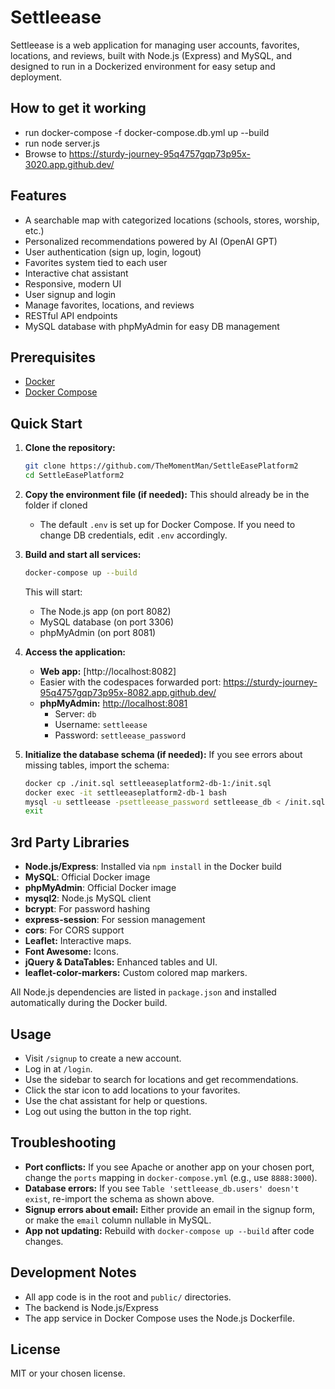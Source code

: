 # Settleease

Settleease is a web application for managing user accounts, favorites, locations, and reviews, built with Node.js (Express) and MySQL, and designed to run in a Dockerized environment for easy setup and deployment.

## How to get it working
- run docker-compose -f docker-compose.db.yml up --build
- run node server.js
- Browse to https://sturdy-journey-95q4757gqp73p95x-3020.app.github.dev/

## Features
- A searchable map with categorized locations (schools, stores, worship, etc.)
- Personalized recommendations powered by AI (OpenAI GPT)
- User authentication (sign up, login, logout)
- Favorites system tied to each user
- Interactive chat assistant
- Responsive, modern UI
- User signup and login
- Manage favorites, locations, and reviews
- RESTful API endpoints
- MySQL database with phpMyAdmin for easy DB management

## Prerequisites
- [Docker](https://www.docker.com/get-started)
- [Docker Compose](https://docs.docker.com/compose/)

## Quick Start

1. **Clone the repository:**
   ```sh
   git clone https://github.com/TheMomentMan/SettleEasePlatform2
   cd SettleEasePlatform2
   ```

2. **Copy the environment file (if needed):** This should already be in the folder if cloned
   - The default `.env` is set up for Docker Compose. If you need to change DB credentials, edit `.env` accordingly.

3. **Build and start all services:**
   ```sh
   docker-compose up --build
   ```
   This will start:
   - The Node.js app (on port 8082)
   - MySQL database (on port 3306)
   - phpMyAdmin (on port 8081)

4. **Access the application:**
   - **Web app:** [http://localhost:8082]
   - Easier with the codespaces forwarded port: https://sturdy-journey-95q4757gqp73p95x-8082.app.github.dev/
   - **phpMyAdmin:** [http://localhost:8081](http://localhost:8081)
     - Server: `db`
     - Username: `settleease`
     - Password: `settleease_password`

5. **Initialize the database schema (if needed):**
   If you see errors about missing tables, import the schema:
   ```sh
   docker cp ./init.sql settleeaseplatform2-db-1:/init.sql
   docker exec -it settleeaseplatform2-db-1 bash
   mysql -u settleease -psettleease_password settleease_db < /init.sql
   exit
   ```

## 3rd Party Libraries
- **Node.js/Express**: Installed via `npm install` in the Docker build
- **MySQL**: Official Docker image
- **phpMyAdmin**: Official Docker image
- **mysql2**: Node.js MySQL client
- **bcrypt**: For password hashing
- **express-session**: For session management
- **cors**: For CORS support
- **Leaflet:** Interactive maps.
- **Font Awesome:** Icons.
- **jQuery & DataTables:** Enhanced tables and UI.
- **leaflet-color-markers:** Custom colored map markers.

All Node.js dependencies are listed in `package.json` and installed automatically during the Docker build.

## Usage
- Visit `/signup` to create a new account.
- Log in at `/login`.
- Use the sidebar to search for locations and get recommendations.
- Click the star icon to add locations to your favorites.
- Use the chat assistant for help or questions.
- Log out using the button in the top right.

## Troubleshooting
- **Port conflicts:** If you see Apache or another app on your chosen port, change the `ports` mapping in `docker-compose.yml` (e.g., use `8888:3000`).
- **Database errors:** If you see `Table 'settleease_db.users' doesn't exist`, re-import the schema as shown above.
- **Signup errors about email:** Either provide an email in the signup form, or make the `email` column nullable in MySQL.
- **App not updating:** Rebuild with `docker-compose up --build` after code changes.

## Development Notes
- All app code is in the root and `public/` directories.
- The backend is Node.js/Express
- The app service in Docker Compose uses the Node.js Dockerfile.

## License
MIT or your chosen license. 